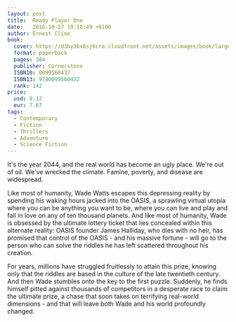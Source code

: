 ```yaml
---
layout: post
title:  Ready Player One
date:   2016-10-27 19:16:49 +0100
author: Ernest Cline
book: 
  cover: https://d3by36x8sj6cra.cloudfront.net/assets/images/book/large/9780/0995/9780099560432.jpg
  format: paperback
  pages: 384
  publisher: Cornerstone
  ISBN10: 0099560437
  ISBN13: 9780099560432
  rank: 142
price: 
  usd: 8.12
  eur: 7.67
tags:
  - Contemporary
  - Fiction
  - Thrillers
  - Adventure
  - Science Fiction
---
```


It's the year 2044, and the real world has become an ugly place. We're out of oil. We've wrecked the climate. Famine, poverty, and disease are widespread. 

Like most of humanity, Wade Watts escapes this depressing reality by spending his waking hours jacked into the OASIS, a sprawling virtual utopia where you can be anything you want to be, where you can live and play and fall in love on any of ten thousand planets. And like most of humanity, Wade is obsessed by the ultimate lottery ticket that lies concealed within this alternate reality: OASIS founder James Halliday, who dies with no heir, has promised that control of the OASIS - and his massive fortune - will go to the person who can solve the riddles he has left scattered throughout his creation. 

For years, millions have struggled fruitlessly to attain this prize, knowing only that the riddles are based in the culture of the late twentieth century. And then Wade stumbles onto the key to the first puzzle. Suddenly, he finds himself pitted against thousands of competitors in a desperate race to claim the ultimate prize, a chase that soon takes on terrifying real-world dimensions - and that will leave both Wade and his world profoundly changed.
